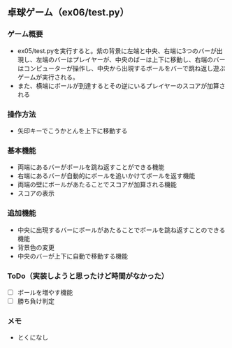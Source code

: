 ## 卓球ゲーム（ex06/test.py）
### ゲーム概要
- ex05/test.pyを実行すると。紫の背景に左端と中央、右端に3つのバーが出現し、左端のバーはプレイヤーが、中央のばーは上下に移動し、右端のバーはコンピューターが操作し、中央から出現するボールをバーで跳ね返し遊ぶゲームが実行される。
- また、横端にボールが到達するとその逆にいるプレイヤーのスコアが加算される
### 操作方法
- 矢印キーでこうかとんを上下に移動する
### 基本機能
- 両端にあるバーがボールを跳ね返すことができる機能
- 右端にあるバーが自動的にボールを追いかけてボールを返す機能
- 両端の壁にボールがあたることでスコアが加算される機能
- スコアの表示
### 追加機能
- 中央に出現するバーにボールがあたることでボールを跳ね返すことのできる機能
- 背景色の変更
- 中央のバーが上下に自動で移動する機能
### ToDo（実装しようと思ったけど時間がなかった）
- [ ] ボールを増やす機能
- [ ] 勝ち負け判定
### メモ
- とくになし